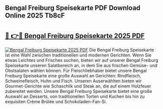 ## Bengal Freiburg Speisekarte PDF Download Online 2025 Tb8cF

# <h2><a href="http://gc8n2m.nevu.top/?p=Bengal+Freiburg+Speisekarte">🔗 👉🔴 Bengal Freiburg Speisekarte 2025 PDF</a></h2>

[![Bengal Freiburg Speisekarte 2025 PDF](https://i.imgur.com/dBaPXMq.png)](http://gc8n2m.nevu.top/?p=Bengal+Freiburg+Speisekarte)
Die Bengal Freiburg Speisekarte ist eine Wahl zwischen traditionellen und modernen Gerichten. Wenn Sie etwas Leichtes und Frisches suchen, bieten wir auf unserer Bengal Freiburg Speisekarte unseren Salatbereich an, in dem Sie aus frischen Gemüse- und Obstsalaten wählen können. Für Fleischliebhaber bietet unsere Bengal Freiburg Speisekarte eine große Auswahl an Gerichten: Rindfleisch, Schweinefleisch, Huhn und Fisch. Unseren Auserwählten bieten wir Gourmet-Gerichte wie Schaschlik und Steak an, die auf einem Holzfeuer zubereitet werden. Unsere Bengal Freiburg Speisekarte bietet eine große Auswahl an Desserts, von traditionellen Torten und Kuchen bis hin zu exquisiten Crème Brûlée und Schokoladen-Fan-Si.
